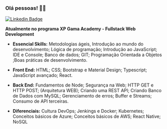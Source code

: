 ### Olá pessoas! 👋🏻
[![Linkedin Badge](https://img.shields.io/badge/-LinkedIn-blue?style=flat-square&logo=Linkedin&logoColor=white&link=https://www.linkedin.com/in/amauri-rodrigues/)](https://www.linkedin.com/in/amauri-rodrigues/)

**Atualmente no programa XP Gama Academy - Fullstack Web Development**


* **Essencial Skills:** Metodologias ágeis, Introdução ao mundo do desenvolvimento; Lógica de programação; Introdução ao JavaScript; IDE e Console; Banco de dados; GIT; Programação Orientada a Objetos ;Boas práticas de desenvolvimento.

* **Front End:** HTML; CSS; Bootstrap e Material Design; Typescript; JavaScript avançado; React.

* **Back End:** Fundamentos de Node; Segurança na Web; HTTP GET e HTTP POST; (Arquitetura WEB); Criando uma REST API; Criando Banco de Dados com MySQL; Gerenciamento de erros; Buffer e Streams; Consumo de API terceiras.

* **Diferenciais:** Cultura DevOps; Jenkings e Docker; Kubernetes; Conceitos básicos de Azure; Conceitos básicos de AWS; React Native; NoSQL



